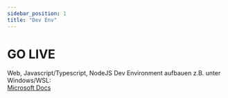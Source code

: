 ```yaml
---
sidebar_position: 1
title: "Dev Env"
---
```


# GO LIVE

Web, Javascript/Typescript, NodeJS Dev Environment aufbauen z.B. unter Windows/WSL:  
[Microsoft Docs](https://docs.microsoft.com/en-us/windows/dev-environment/javascript/nodejs-overview)
